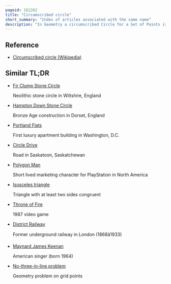 ```yaml
---
pageid: 161262
title: "Circumscribed circle"
short_summary: "Index of articles associated with the same name"
description: "In Geometry a circumscribed Circle for a Set of Points is a Circle passing through each of them. Such a Circle is said to circumscribe the Points or a Polygon formed from them such that a Polygon is inscribed in the Circle. Circumcircle is the circumscribed Circle of a Triangle that always exists for a given Triangle. Cyclic Polygon, a general Polygon that can be circumscribed by a Circle. The Vertices of this Polygon are concyclic Points. All triangles are cyclic polygons. Cyclic quadrilateral a special Case of cyclic Polygons."
---
```


## Reference

- [Circumscribed circle (Wikipedia)](https://en.wikipedia.org/?curid=161262)

## Similar TL;DR

- [Fir Clump Stone Circle](/tldr/en/fir-clump-stone-circle)

  Neolithic stone circle in Wiltshire, England

- [Hampton Down Stone Circle](/tldr/en/hampton-down-stone-circle)

  Bronze Age construction in Dorset, England

- [Portland Flats](/tldr/en/portland-flats)

  First luxury apartment building in Washington, D.C.

- [Circle Drive](/tldr/en/circle-drive)

  Road in Saskatoon, Saskatchewan

- [Polygon Man](/tldr/en/polygon-man)

  Short lived marketing character for PlayStation in North America

- [Isosceles triangle](/tldr/en/isosceles-triangle)

  Triangle with at least two sides congruent

- [Throne of Fire](/tldr/en/throne-of-fire)

  1987 video game

- [District Railway](/tldr/en/district-railway)

  Former underground railway in London (1868â1933)

- [Maynard James Keenan](/tldr/en/maynard-james-keenan)

  American singer (born 1964)

- [No-three-in-line problem](/tldr/en/no-three-in-line-problem)

  Geometry problem on grid points
